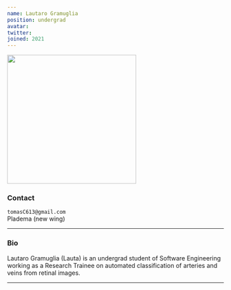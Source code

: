 ```yaml
---
name: Lautaro Gramuglia
position: undergrad
avatar: 
twitter:
joined: 2021
---
```


<img width="300" src="{{site.baseurl}}/images/people/{{page.avatar}}" data-action="zoom">

### Contact

<i class="fa fa-envelope-o"></i> `tomasC613@gmail.com` <br>
<i class="fa fa-building"></i> Pladema (new wing) <br>

<hr>

### Bio

Lautaro Gramuglia (Lauta) is an undergrad student of Software Engineering working as a Research Trainee on automated classification of arteries and veins from retinal images.

<hr>